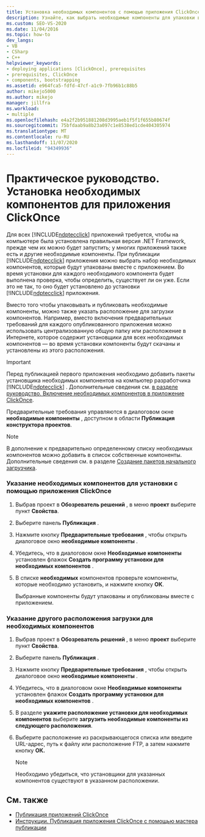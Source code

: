 ```yaml
---
title: Установка необходимых компонентов с помощью приложения ClickOnce
description: Узнайте, как выбрать необходимые компоненты для упаковки вместе с приложением ClickOnce при его установке.
ms.custom: SEO-VS-2020
ms.date: 11/04/2016
ms.topic: how-to
dev_langs:
- VB
- CSharp
- C++
helpviewer_keywords:
- deploying applications [ClickOnce], prerequisites
- prerequisites, ClickOnce
- components, bootstrapping
ms.assetid: e964fca5-fdfd-47cf-a1c9-7fb96b1c88b5
author: mikejo5000
ms.author: mikejo
manager: jillfra
ms.workload:
- multiple
ms.openlocfilehash: e4a2f2b951881208d3995aeb1f5f1f655b80674f
ms.sourcegitcommit: 75bfdaab9a8b23a097c1e8538ed1cde404305974
ms.translationtype: MT
ms.contentlocale: ru-RU
ms.lasthandoff: 11/07/2020
ms.locfileid: "94349936"
---
```

# <a name="how-to-install-prerequisites-with-a-clickonce-application"></a>Практическое руководство. Установка необходимых компонентов для приложения ClickOnce
Для всех [!INCLUDE[ndptecclick](../deployment/includes/ndptecclick_md.md)] приложений требуется, чтобы на компьютере была установлена правильная версия .NET Framework, прежде чем их можно будет запустить; у многих приложений также есть и другие необходимые компоненты. При публикации [!INCLUDE[ndptecclick](../deployment/includes/ndptecclick_md.md)] приложения можно выбрать набор необходимых компонентов, которые будут упакованы вместе с приложением. Во время установки для каждого необходимого компонента будет выполнена проверка, чтобы определить, существует ли он уже. Если это не так, то оно будет установлено до установки [!INCLUDE[ndptecclick](../deployment/includes/ndptecclick_md.md)] приложения.

 Вместо того чтобы упаковывать и публиковать необходимые компоненты, можно также указать расположение для загрузки компонентов. Например, вместо включения предварительных требований для каждого опубликованного приложения можно использовать централизованную общую папку или расположение в Интернете, которое содержит установщики для всех необходимых компонентов — во время установки компоненты будут скачаны и установлены из этого расположения.

> [!IMPORTANT]
> Перед публикацией первого приложения необходимо добавить пакеты установщика необходимых компонентов на компьютер разработчика [!INCLUDE[ndptecclick](../deployment/includes/ndptecclick_md.md)] . Дополнительные сведения см. [в разделе руководство. Включение необходимых компонентов в приложение ClickOnce](../deployment/how-to-include-prerequisites-with-a-clickonce-application.md).

 Предварительные требования управляются в диалоговом окне **необходимые компоненты** , доступном в области **Публикация** **конструктора проектов**.

> [!NOTE]
> В дополнение к предварительно определенному списку необходимых компонентов можно добавить в список собственные компоненты. Дополнительные сведения см. в разделе [Создание пакетов начального загрузчика](../deployment/creating-bootstrapper-packages.md).

### <a name="to-specify-prerequisites-to-install-with-a-clickonce-application"></a>Указание необходимых компонентов для установки с помощью приложения ClickOnce

1. Выбрав проект в **Обозреватель решений** , в меню **проект** выберите пункт **Свойства**.

2. Выберите панель **Публикация** .

3. Нажмите кнопку **Предварительные требования** , чтобы открыть диалоговое окно **необходимые компоненты** .

4. Убедитесь, что в диалоговом окне **Необходимые компоненты** установлен флажок **Создать программу установки для необходимых компонентов** .

5. В списке **необходимых** компонентов проверьте компоненты, которые необходимо установить, и нажмите кнопку **ОК**.

     Выбранные компоненты будут упакованы и опубликованы вместе с приложением.

### <a name="to-specify-a-different-download-location-for-prerequisites"></a>Указание другого расположения загрузки для необходимых компонентов

1. Выбрав проект в **Обозреватель решений** , в меню **проект** выберите пункт **Свойства**.

2. Выберите панель **Публикация** .

3. Нажмите кнопку **Предварительные требования** , чтобы открыть диалоговое окно **необходимые компоненты** .

4. Убедитесь, что в диалоговом окне **Необходимые компоненты** установлен флажок **Создать программу установки для необходимых компонентов** .

5. В разделе **укажите расположение установки для необходимых компонентов** выберите **загрузить необходимые компоненты из следующего расположения**.

6. Выберите расположение из раскрывающегося списка или введите URL-адрес, путь к файлу или расположение FTP, а затем нажмите кнопку **ОК.**

    > [!NOTE]
    > Необходимо убедиться, что установщики для указанных компонентов существуют в указанном расположении.

## <a name="see-also"></a>См. также
- [Публикация приложений ClickOnce](../deployment/publishing-clickonce-applications.md)
- [Инструкции. Публикация приложения ClickOnce с помощью мастера публикации](../deployment/how-to-publish-a-clickonce-application-using-the-publish-wizard.md)